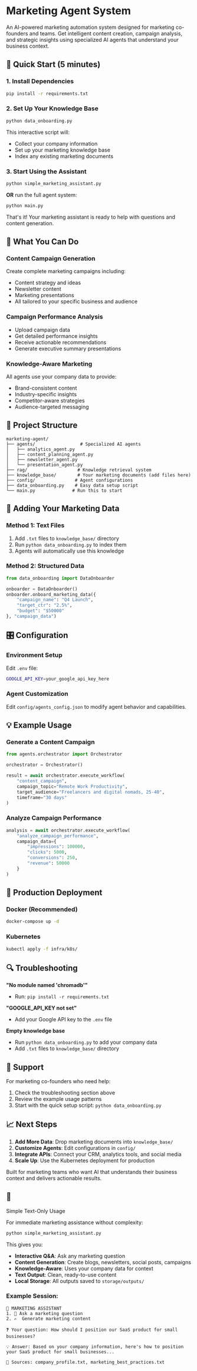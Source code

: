 # Marketing Agent System

An AI-powered marketing automation system designed for marketing co-founders and teams. Get intelligent content creation, campaign analysis, and strategic insights using specialized AI agents that understand your business context.

## 🚀 Quick Start (5 minutes)

### 1. Install Dependencies
```bash
pip install -r requirements.txt
```

### 2. Set Up Your Knowledge Base
```bash
python data_onboarding.py
```
This interactive script will:
- Collect your company information
- Set up your marketing knowledge base
- Index any existing marketing documents

### 3. Start Using the Assistant
```bash
python simple_marketing_assistant.py
```

**OR** run the full agent system:
```bash
python main.py
```

That's it! Your marketing assistant is ready to help with questions and content generation.

## 🎯 What You Can Do

### Content Campaign Generation
Create complete marketing campaigns including:
- Content strategy and ideas
- Newsletter content
- Marketing presentations
- All tailored to your specific business and audience

### Campaign Performance Analysis
- Upload campaign data
- Get detailed performance insights
- Receive actionable recommendations
- Generate executive summary presentations

### Knowledge-Aware Marketing
All agents use your company data to provide:
- Brand-consistent content
- Industry-specific insights
- Competitor-aware strategies
- Audience-targeted messaging

## 📁 Project Structure

```
marketing-agent/
├── agents/                 # Specialized AI agents
│   ├── analytics_agent.py
│   ├── content_planning_agent.py
│   ├── newsletter_agent.py
│   └── presentation_agent.py
├── rag/                   # Knowledge retrieval system
├── knowledge_base/        # Your marketing documents (add files here)
├── config/               # Agent configurations
├── data_onboarding.py    # Easy data setup script
└── main.py              # Run this to start
```

## 🔧 Adding Your Marketing Data

### Method 1: Text Files
1. Add `.txt` files to `knowledge_base/` directory
2. Run `python data_onboarding.py` to index them
3. Agents will automatically use this knowledge

### Method 2: Structured Data
```python
from data_onboarding import DataOnboarder

onboarder = DataOnboarder()
onboarder.onboard_marketing_data({
    "campaign_name": "Q4 Launch",
    "target_ctr": "2.5%",
    "budget": "$50000"
}, "campaign_data")
```

## 🎛️ Configuration

### Environment Setup
Edit `.env` file:
```bash
GOOGLE_API_KEY=your_google_api_key_here
```

### Agent Customization
Edit `config/agents_config.json` to modify agent behavior and capabilities.

## 💡 Example Usage

### Generate a Content Campaign
```python
from agents.orchestrator import Orchestrator

orchestrator = Orchestrator()

result = await orchestrator.execute_workflow(
    "content_campaign",
    campaign_topic="Remote Work Productivity",
    target_audience="Freelancers and digital nomads, 25-40",
    timeframe="30 days"
)
```

### Analyze Campaign Performance
```python
analysis = await orchestrator.execute_workflow(
    "analyze_campaign_performance",
    campaign_data={
        "impressions": 100000,
        "clicks": 5000,
        "conversions": 250,
        "revenue": 50000
    }
)
```

## 🚀 Production Deployment

### Docker (Recommended)
```bash
docker-compose up -d
```

### Kubernetes
```bash
kubectl apply -f infra/k8s/
```

## 🔍 Troubleshooting

**"No module named 'chromadb'"**
- Run: `pip install -r requirements.txt`

**"GOOGLE_API_KEY not set"**
- Add your Google API key to the `.env` file

**Empty knowledge base**
- Run `python data_onboarding.py` to add your company data
- Add `.txt` files to `knowledge_base/` directory

## 🤝 Support

For marketing co-founders who need help:
1. Check the troubleshooting section above
2. Review the example usage patterns
3. Start with the quick setup script: `python data_onboarding.py`

## 📈 Next Steps

1. **Add More Data**: Drop marketing documents into `knowledge_base/`
2. **Customize Agents**: Edit configurations in `config/`
3. **Integrate APIs**: Connect your CRM, analytics tools, and social media
4. **Scale Up**: Use the Kubernetes deployment for production

Built for marketing teams who want AI that understands their business context and delivers actionable results.
## 🎯
 Simple Text-Only Usage

For immediate marketing assistance without complexity:

```bash
python simple_marketing_assistant.py
```

This gives you:
- **Interactive Q&A**: Ask any marketing question
- **Content Generation**: Create blogs, newsletters, social posts, campaigns
- **Knowledge-Aware**: Uses your company data for context
- **Text Output**: Clean, ready-to-use content
- **Local Storage**: All outputs saved to `storage/outputs/`

### Example Session:
```
🎯 MARKETING ASSISTANT
1. 💬 Ask a marketing question
2. ✍️  Generate marketing content

❓ Your question: How should I position our SaaS product for small businesses?

💡 Answer: Based on your company information, here's how to position your SaaS product for small businesses...

📄 Sources: company_profile.txt, marketing_best_practices.txt
```